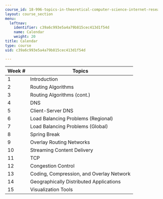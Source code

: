 ```yaml
---
course_id: 18-996-topics-in-theoretical-computer-science-internet-research-problems-spring-2002
layout: course_section
menu:
  leftnav:
    identifier: c39a6c993e5a4a79b815cec413d1f54d
    name: Calendar
    weight: 20
title: Calendar
type: course
uid: c39a6c993e5a4a79b815cec413d1f54d

---
```


| Week # | Topics |
| --- | --- |
| 1 | Introduction |
| 2 | Routing Algorithms |
| 3 | Routing Algorithms (cont.) |
| 4 | DNS |
| 5 | Client-Server DNS |
| 6 | Load Balancing Problems (Regional) |
| 7 | Load Balancing Problems (Global) |
| 8 | Spring Break |
| 9 | Overlay Routing Networks |
| 10 | Streaming Content Delivery |
| 11 | TCP |
| 12 | Congestion Control |
| 13 | Coding, Compression, and Overlay Network |
| 14 | Geographically Distributed Applications |
| 15 | Visualization Tools